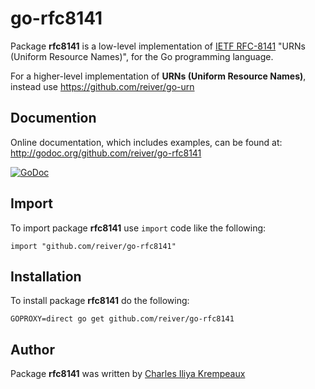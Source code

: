 # go-rfc8141

Package **rfc8141** is a low-level implementation of [IETF RFC-8141](https://datatracker.ietf.org/doc/html/rfc8141) "URNs (Uniform Resource Names)", for the Go programming language.

For a higher-level implementation of **URNs (Uniform Resource Names)**, instead use https://github.com/reiver/go-urn

## Documention

Online documentation, which includes examples, can be found at: http://godoc.org/github.com/reiver/go-rfc8141

[![GoDoc](https://godoc.org/github.com/reiver/go-rfc8141?status.svg)](https://godoc.org/github.com/reiver/go-rfc8141)

## Import

To import package **rfc8141** use `import` code like the following:
```
import "github.com/reiver/go-rfc8141"
```

## Installation

To install package **rfc8141** do the following:
```
GOPROXY=direct go get github.com/reiver/go-rfc8141
```

## Author

Package **rfc8141** was written by [Charles Iliya Krempeaux](http://reiver.link)
